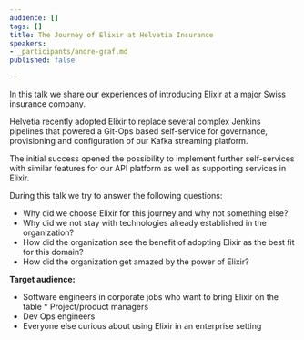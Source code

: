 ```yaml
---
audience: []
tags: []
title: The Journey of Elixir at Helvetia Insurance
speakers:
- _participants/andre-graf.md
published: false

---
```

In this talk we share our experiences of introducing Elixir at a major Swiss insurance company.

Helvetia recently adopted Elixir to replace several complex Jenkins pipelines that powered a Git-Ops based self-service for governance, provisioning and configuration of our Kafka streaming platform.

The initial success opened the possibility to implement further self-services with similar features for our API platform as well as supporting services in Elixir.

During this talk we try to answer the following questions:

* Why did we choose Elixir for this journey and why not something else?
* Why did we not stay with technologies already established in the organization?
* How did the organization see the benefit of adopting Elixir as the best fit for this domain?
* How did the organization get amazed by the power of Elixir?

**Target audience:**

* Software engineers in corporate jobs who want to bring Elixir on the table * Project/product managers
* Dev Ops engineers
* Everyone else curious about using Elixir in an enterprise setting